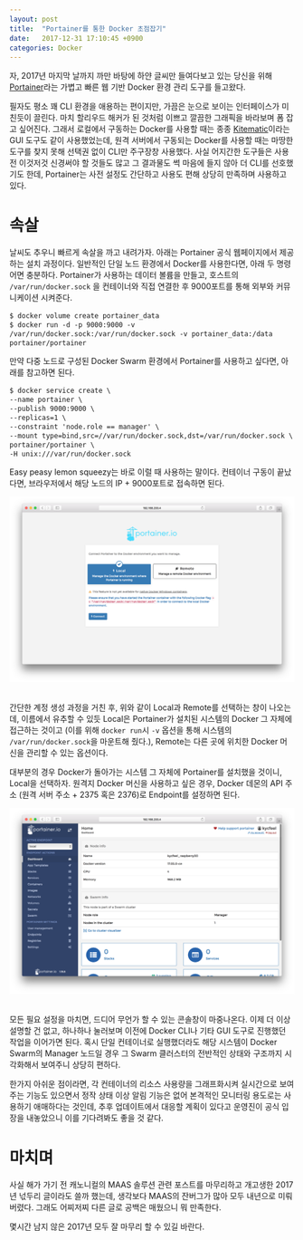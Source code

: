 ```yaml
---
layout: post
title:  "Portainer를 통한 Docker 초점잡기"
date:   2017-12-31 17:10:45 +0900
categories: Docker
---
```

자, 2017년 마지막 날까지 까만 바탕에 하얀 글씨만 들여다보고 있는 당신을 위해 [Portainer](https://portainer.io)라는 가볍고 빠른 웹 기반 Docker 환경 관리 도구를 들고왔다.

필자도 평소 꽤 CLI 환경을 애용하는 편이지만, 가끔은 눈으로 보이는 인터페이스가 미친듯이 끌린다. 마치 할리우드 해커가 된 것처럼 이쁘고 깔끔한 그래픽을 바라보며 폼 잡고 싶어진다. 그래서 로컬에서 구동하는 Docker를 사용할 때는 종종 [Kitematic](https://kitematic.com)이라는 GUI 도구도 같이 사용했었는데, 원격 서버에서 구동되는 Docker를 사용할 때는 마땅한 도구를 찾지 못해 선택권 없이 CLI만 주구장창 사용했다. 사실 어지간한 도구들은 사용 전 이것저것 신경써야 할 것들도 많고 그 결과물도 썩 마음에 들지 않아 더 CLI를 선호했기도 한데, Portainer는 사전 설정도 간단하고 사용도 편해 상당히 만족하며 사용하고 있다.

속살
==========
날씨도 추우니 빠르게 속살을 까고 내려가자. 아래는 Portainer 공식 웹페이지에서 제공하는 설치 과정이다. 일반적인 단일 노드 환경에서 Docker를 사용한다면, 아래 두 명령어면 충분하다. Portainer가 사용하는 데이터 볼륨을 만들고, 호스트의  `/var/run/docker.sock` 을 컨테이너와 직접 연결한 후 9000포트를 통해 외부와 커뮤니케이션 시켜준다.

```
$ docker volume create portainer_data
$ docker run -d -p 9000:9000 -v /var/run/docker.sock:/var/run/docker.sock -v portainer_data:/data portainer/portainer
```
만약 다중 노드로 구성된 Docker Swarm 환경에서 Portainer를 사용하고 싶다면, 아래를 참고하면 된다.

```
$ docker service create \
--name portainer \
--publish 9000:9000 \
--replicas=1 \
--constraint 'node.role == manager' \
--mount type=bind,src=//var/run/docker.sock,dst=/var/run/docker.sock \
portainer/portainer \
-H unix:///var/run/docker.sock
```

Easy peasy lemon squeezy는 바로 이럴 때 사용하는 말이다. 컨테이너 구동이 끝났다면, 브라우저에서 해당 노드의 IP + 9000포트로 접속하면 된다.

<div align="center"><img src="https://github.com/kycfeel/kycfeel.github.io/blob/master/_images/portainer-config.png?raw=true"/></div><br/>

간단한 계정 생성 과정을 거친 후, 위와 같이 Local과 Remote를 선택하는 창이 나오는데, 이름에서 유추할 수 있듯 Local은 Portainer가 설치된 시스템의 Docker 그 자체에 접근하는 것이고 (이를 위해 `docker run`시 `-v` 옵션을 통해 시스템의 `/var/run/docker.sock`을 마운트해 줬다.), Remote는 다른 곳에 위치한 Docker 머신을 관리할 수 있는 옵션이다.

대부분의 경우 Docker가 돌아가는 시스템 그 자체에 Portainer를 설치했을 것이니, Local을 선택하자. 원격지 Docker 머신을 사용하고 싶은 경우, Docker 데몬의 API 주소 (원격 서버 주소 + 2375 혹은 2376)로 Endpoint를 설정하면 된다.

<div align="center"><img src="https://github.com/kycfeel/kycfeel.github.io/blob/master/_images/portainer-main.png?raw=true"/></div><br/>

모든 필요 설정을 마치면, 드디어 무언가 할 수 있는 콘솔창이 마중나온다. 이제 더 이상 설명할 건 없고, 하나하나 눌러보며 이전에 Docker CLI나 기타 GUI 도구로 진행했던 작업을 이어가면 된다. 혹시 단일 컨테이너로 실행했더라도 해당 시스템이 Docker Swarm의 Manager 노드일 경우 그 Swarm 클러스터의 전반적인 상태와 구조까지 시각화해서 보여주니 상당히 편하다.

한가지 아쉬운 점이라면, 각 컨테이너의 리소스 사용량을 그래프화시켜 실시간으로 보여주는 기능도 있으면서 정작 상태 이상 알림 기능은 없어 본격적인 모니터링 용도로는 사용하기 애매하다는 것인데, 추후 업데이트에서 대응할 계획이 있다고 운영진이 공식 입장을 내놓았으니 이를 기다려봐도 좋을 것 같다.

마치며
==========

사실 해가 가기 전 캐노니컬의 MAAS 솔루션 관련 포스트를 마무리하고 개고생한 2017년 넋두리 글이라도 쓸까 했는데, 생각보다 MAAS의 잔버그가 많아 모두 내년으로 미뤄버렸다. 그래도 어찌저찌 다른 글로 공백은 매웠으니 뭐 만족한다.

몇시간 남지 않은 2017년 모두 잘 마무리 할 수 있길 바란다.
